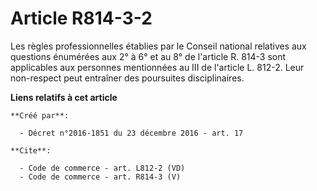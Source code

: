 # Article R814-3-2

Les règles professionnelles établies par le Conseil national relatives aux questions énumérées aux 2° à 6° et au 8° de
l'article R. 814-3 sont applicables aux personnes mentionnées au III de l'article L. 812-2. Leur non-respect peut entraîner
des poursuites disciplinaires.

**Liens relatifs à cet article**

	**Créé par**:

	  - Décret n°2016-1851 du 23 décembre 2016 - art. 17

	**Cite**:

	  - Code de commerce - art. L812-2 (VD)
	  - Code de commerce - art. R814-3 (V)
